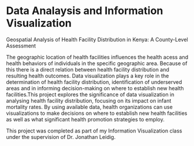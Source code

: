 # Data Analaysis and Information Visualization
Geospatial Analysis of Health Facility Distribution in Kenya:  A County-Level Assessment

The geographic location of health facilities influences the health acess and health behaviors of individuals in the 
specific geographic area. Because of this there is a direct relation between health facility distribution and resulting health outcomes. 
Data visualization plays a key role in the determination of health facility distribution, identification of underserved areas and in 
informing decision-making on where to establish new health facilities.This project explores the significance of data visualization in 
analysing health facility distribution, focusing on its impact on infant mortality rates. By using available data, health organizations 
can use visualizations to make decisions on where to establish new health facilities as well as what significant health promotion 
strategies to employ.  

This project was completed as part of my Information Visualization class under the supervision of Dr. Jonathan Leidig. 
